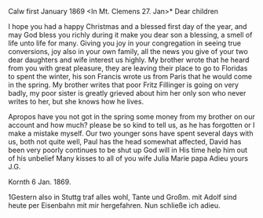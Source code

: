  Calw first January 1869
 <In Mt. Clemens 27. Jan>*
Dear children

I hope you had a happy Christmas and a blessed first day of the year, and may God bless you richly during it make you dear son a blessing, a smell of life unto life for many. Giving you joy in your congregation in seeing true conversions, joy also in your own family, all the news you give of your two dear daughters and wife interest us highly. My brother wrote that he heard from you with great pleasure, they are leaving their place to go to Floridas to spent the winter, his son Francis wrote us from Paris that he would come in the spring. My brother writes that poor Fritz Fillinger is going on very badly, my poor sister is greatly grieved about him her only son who never writes to her, but she knows how he lives.

Apropos have you not got in the spring some money from my brother on our account and how much? please be so kind to tell us, as he has forgotten or I make a mistake myself. Our two younger sons have spent several days with us, both not quite well, Paul has the head somewhat affected, David has been very poorly continues to be shut up God will in His time help him out of his unbelief Many kisses to all of you wife Julia Marie papa 
 Adieu yours J.G.


 Kornth 6 Jan. 1869.

1Gestern also in Stuttg traf alles wohl, Tante und Großm. mit Adolf sind heute per Eisenbahn mit mir hergefahren. Nun schließe ich adieu. 